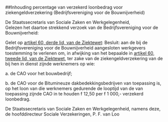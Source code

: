 <meta http-equiv='Content-Type' content='text/html; charset=utf-8' />

##Inhouding percentage van verzekerd loonbedrag voor ziekengeldverzekering (Bedrijfsvereniging voor de Bouwnijverheid)

De Staatssecretaris van Sociale Zaken en Werkgelegenheid,  
Gelezen het daartoe strekkend verzoek van de Bedrijfsvereniging voor de Bouwnijverheid:

Gelet op [artikel 60, derde lid, van de Ziektewet](../../../../../../../../../../wet/ziektewet/BWBR0001888/README.md):
Besluit:     aan de bij de Bedrijfsvereniging voor de Bouwnijverheid aangesloten werkgevers toestemming te verlenen om, in afwijking van het bepaalde in [artikel 60, tweede lid, van de Ziektewet](../../../../../../../../../../wet/ziektewet/BWBR0001888/README.md), ter zake van de ziekengeldverzekering van de bij hen in dienst zijnde werknemers op wie: 

a. de CAO voor het bouwbedrijf;  

b. de CAO voor de Bitumineuze dakbedekkingsbedrijven van toepassing is, op het loon van die werknemers gedurende de looptijd van de van toepassing zijnde CAO in te houden f 12,50 per f 1 000,- verzekerd loonbedrag.       

De 
Staatssecretaris van Sociale Zaken en Werkgelegenheid, namens deze, de 
hoofddirecteur Sociale Verzekeringen, 
P. F. van Loo      
